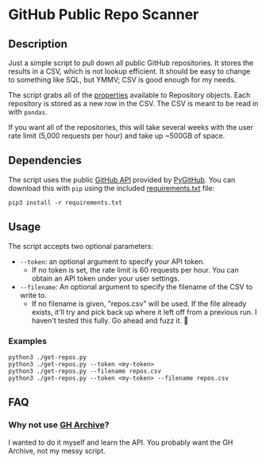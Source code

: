 # GitHub Public Repo Scanner

## Description

Just a simple script to pull down all public GitHub repositories. It stores the results in a CSV, which is not lookup efficient. It should be easy to change to something like SQL, but YMMV; CSV is good enough for my needs.

The script grabs all of the [properties][repo-properties] available to Repository objects. Each repository is stored as a new row in the CSV. The CSV is meant to be read in with `pandas`.

If you want all of the repositories, this will take several weeks with the user rate limit (5,000 requests per hour) and take up ~500GB of space.

## Dependencies

The script uses the public [GitHub API][api] provided by [PyGitHub]. You can download this with `pip` using the included [requirements.txt](./requirements.txt) file:

```shell
pip3 install -r requirements.txt
```

## Usage

The script accepts two optional parameters:

- `--token`: an optional argument to specify your API token.
  - If no token is set, the rate limit is 60 requests per hour. You can obtain an API token under your user settings.
- `--filename`: An optional argument to specify the filename of the CSV to write to.
  - If no filename is given, "repos.csv" will be used. If the file already exists, it'll try and pick back up where it left off from a previous run. I haven't tested this fully. Go ahead and fuzz it. 🐛
 
### Examples

```
python3 ./get-repos.py
python3 ./get-repos.py --token <my-token>
python3 ./get-repos.py --filename repos.csv
python3 ./get-repos.py --token <my-token> --filename repos.csv
```

## FAQ

### Why not use [GH Archive][gharchive]?

I wanted to do it myself and learn the API. You probably want the GH Archive, not my messy script.

[repo-properties]: https://pygithub.readthedocs.io/en/latest/github_objects/Repository.html
[api]: https://docs.github.com/en/rest
[PyGitHub]: https://www.google.com/url?sa=t&rct=j&q=&esrc=s&source=web&cd=&cad=rja&uact=8&ved=2ahUKEwi_lKT4kf3_AhWjElkFHc_kDDoQFnoECA8QAQ&url=https%3A%2F%2Fgithub.com%2FPyGithub%2FPyGithub&usg=AOvVaw1eqHebNW1jhUVYKA0lhzO4&opi=89978449
[gharchive]: https://www.gharchive.org/
